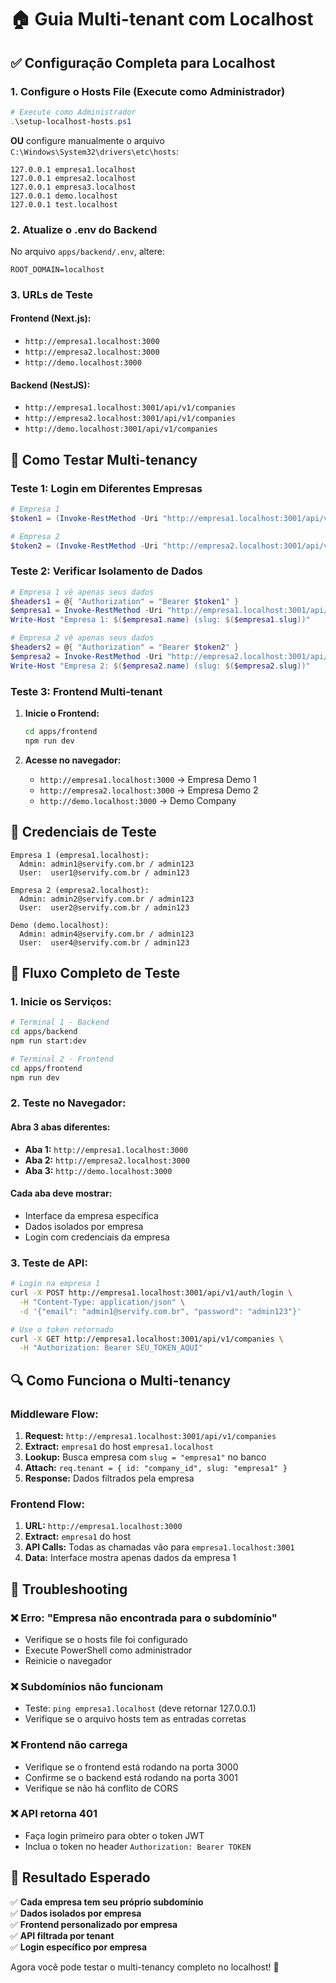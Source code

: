 # 🏠 **Guia Multi-tenant com Localhost**

## ✅ **Configuração Completa para Localhost**

### **1. Configure o Hosts File (Execute como Administrador)**

```powershell
# Execute como Administrador
.\setup-localhost-hosts.ps1
```

**OU** configure manualmente o arquivo `C:\Windows\System32\drivers\etc\hosts`:

```
127.0.0.1 empresa1.localhost
127.0.0.1 empresa2.localhost
127.0.0.1 empresa3.localhost
127.0.0.1 demo.localhost
127.0.0.1 test.localhost
```

### **2. Atualize o .env do Backend**

No arquivo `apps/backend/.env`, altere:
```env
ROOT_DOMAIN=localhost
```

### **3. URLs de Teste**

#### **Frontend (Next.js):**
- `http://empresa1.localhost:3000`
- `http://empresa2.localhost:3000`
- `http://demo.localhost:3000`

#### **Backend (NestJS):**
- `http://empresa1.localhost:3001/api/v1/companies`
- `http://empresa2.localhost:3001/api/v1/companies`
- `http://demo.localhost:3001/api/v1/companies`

## 🧪 **Como Testar Multi-tenancy**

### **Teste 1: Login em Diferentes Empresas**

```powershell
# Empresa 1
$token1 = (Invoke-RestMethod -Uri "http://empresa1.localhost:3001/api/v1/auth/login" -Method POST -ContentType "application/json" -Body '{"email": "admin1@servify.com.br", "password": "admin123"}').access_token

# Empresa 2
$token2 = (Invoke-RestMethod -Uri "http://empresa2.localhost:3001/api/v1/auth/login" -Method POST -ContentType "application/json" -Body '{"email": "admin2@servify.com.br", "password": "admin123"}').access_token
```

### **Teste 2: Verificar Isolamento de Dados**

```powershell
# Empresa 1 vê apenas seus dados
$headers1 = @{ "Authorization" = "Bearer $token1" }
$empresa1 = Invoke-RestMethod -Uri "http://empresa1.localhost:3001/api/v1/companies" -Method GET -Headers $headers1
Write-Host "Empresa 1: $($empresa1.name) (slug: $($empresa1.slug))"

# Empresa 2 vê apenas seus dados
$headers2 = @{ "Authorization" = "Bearer $token2" }
$empresa2 = Invoke-RestMethod -Uri "http://empresa2.localhost:3001/api/v1/companies" -Method GET -Headers $headers2
Write-Host "Empresa 2: $($empresa2.name) (slug: $($empresa2.slug))"
```

### **Teste 3: Frontend Multi-tenant**

1. **Inicie o Frontend:**
   ```bash
   cd apps/frontend
   npm run dev
   ```

2. **Acesse no navegador:**
   - `http://empresa1.localhost:3000` → Empresa Demo 1
   - `http://empresa2.localhost:3000` → Empresa Demo 2
   - `http://demo.localhost:3000` → Demo Company

## 🔐 **Credenciais de Teste**

```
Empresa 1 (empresa1.localhost):
  Admin: admin1@servify.com.br / admin123
  User:  user1@servify.com.br / admin123

Empresa 2 (empresa2.localhost):
  Admin: admin2@servify.com.br / admin123
  User:  user2@servify.com.br / admin123

Demo (demo.localhost):
  Admin: admin4@servify.com.br / admin123
  User:  user4@servify.com.br / admin123
```

## 🚀 **Fluxo Completo de Teste**

### **1. Inicie os Serviços:**
```bash
# Terminal 1 - Backend
cd apps/backend
npm run start:dev

# Terminal 2 - Frontend
cd apps/frontend
npm run dev
```

### **2. Teste no Navegador:**

#### **Abra 3 abas diferentes:**
- **Aba 1:** `http://empresa1.localhost:3000`
- **Aba 2:** `http://empresa2.localhost:3000`
- **Aba 3:** `http://demo.localhost:3000`

#### **Cada aba deve mostrar:**
- Interface da empresa específica
- Dados isolados por empresa
- Login com credenciais da empresa

### **3. Teste de API:**

```bash
# Login na empresa 1
curl -X POST http://empresa1.localhost:3001/api/v1/auth/login \
  -H "Content-Type: application/json" \
  -d '{"email": "admin1@servify.com.br", "password": "admin123"}'

# Use o token retornado
curl -X GET http://empresa1.localhost:3001/api/v1/companies \
  -H "Authorization: Bearer SEU_TOKEN_AQUI"
```

## 🔍 **Como Funciona o Multi-tenancy**

### **Middleware Flow:**
1. **Request:** `http://empresa1.localhost:3001/api/v1/companies`
2. **Extract:** `empresa1` do host `empresa1.localhost`
3. **Lookup:** Busca empresa com `slug = "empresa1"` no banco
4. **Attach:** `req.tenant = { id: "company_id", slug: "empresa1" }`
5. **Response:** Dados filtrados pela empresa

### **Frontend Flow:**
1. **URL:** `http://empresa1.localhost:3000`
2. **Extract:** `empresa1` do host
3. **API Calls:** Todas as chamadas vão para `empresa1.localhost:3001`
4. **Data:** Interface mostra apenas dados da empresa 1

## 🚨 **Troubleshooting**

### **❌ Erro: "Empresa não encontrada para o subdomínio"**
- Verifique se o hosts file foi configurado
- Execute PowerShell como administrador
- Reinicie o navegador

### **❌ Subdomínios não funcionam**
- Teste: `ping empresa1.localhost` (deve retornar 127.0.0.1)
- Verifique se o arquivo hosts tem as entradas corretas

### **❌ Frontend não carrega**
- Verifique se o frontend está rodando na porta 3000
- Confirme se o backend está rodando na porta 3001
- Verifique se não há conflito de CORS

### **❌ API retorna 401**
- Faça login primeiro para obter o token JWT
- Inclua o token no header `Authorization: Bearer TOKEN`

## 🎯 **Resultado Esperado**

✅ **Cada empresa tem seu próprio subdomínio**  
✅ **Dados isolados por empresa**  
✅ **Frontend personalizado por empresa**  
✅ **API filtrada por tenant**  
✅ **Login específico por empresa**  

Agora você pode testar o multi-tenancy completo no localhost! 🎉
